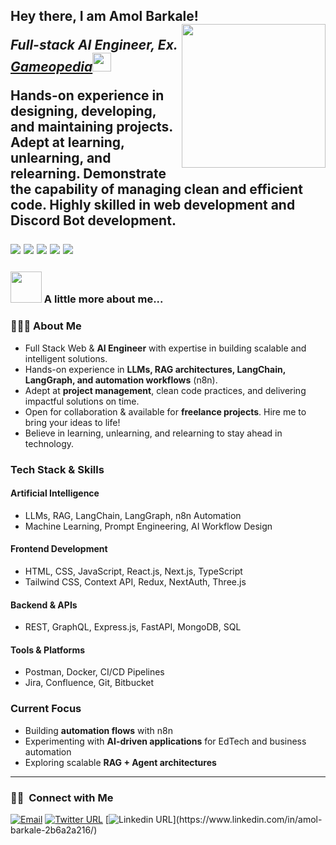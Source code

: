 <h2>Hey there, I am Amol Barkale! 
<!--  <img src="https://media.giphy.com/media/12oufCB0MyZ1Go/giphy.gif" width="50"></h2> -->
<img align='right' src="https://media.giphy.com/media/M9gbBd9nbDrOTu1Mqx/giphy.gif" width="230">
<p><em>Full-stack AI Engineer, Ex. <a href="https://www.gameopedia.com/">Gameopedia</a><img src="https://media.giphy.com/media/WUlplcMpOCEmTGBtBW/giphy.gif" width="30"> 
</em></p>





 Hands-on experience in designing, developing, and maintaining projects.
 Adept at learning, unlearning, and relearning. Demonstrate the capability of managing clean and efficient code.
 Highly skilled in web development and Discord Bot development.
 
<p>
<img src="https://img.shields.io/badge/JS-Javascript-red"/>
<img src="https://img.shields.io/badge/React-React-blue"/>
<img src="https://img.shields.io/badge/Next-Next-green"/>
<img src="https://img.shields.io/badge/express-Express-blueviolet"/>
<img src="https://img.shields.io/badge/Mongodb-mongodb-brightgreen"/>
</p>


### <img src="https://media.giphy.com/media/VgCDAzcKvsR6OM0uWg/giphy.gif" width="50"> A little more about me...  

### 👨🏻‍💻 About Me  
- Full Stack Web & **AI Engineer** with expertise in building scalable and intelligent solutions.  
- Hands-on experience in **LLMs, RAG architectures, LangChain, LangGraph, and automation workflows** (n8n).  
- Adept at **project management**, clean code practices, and delivering impactful solutions on time.  
- Open for collaboration & available for **freelance projects**. Hire me to bring your ideas to life!  
- Believe in learning, unlearning, and relearning to stay ahead in technology.

### Tech Stack & Skills  

#### Artificial Intelligence  
- LLMs, RAG, LangChain, LangGraph, n8n Automation  
- Machine Learning, Prompt Engineering, AI Workflow Design  

#### Frontend Development  
- HTML, CSS, JavaScript, React.js, Next.js, TypeScript  
- Tailwind CSS, Context API, Redux, NextAuth, Three.js  

#### Backend & APIs  
- REST, GraphQL, Express.js, FastAPI, MongoDB, SQL

#### Tools & Platforms  
- Postman, Docker, CI/CD Pipelines  
- Jira, Confluence, Git, Bitbucket

### Current Focus  
- Building **automation flows** with n8n  
- Experimenting with **AI-driven applications** for EdTech and business automation  
- Exploring scalable **RAG + Agent architectures**

---
 
<h3> 🤝🏻 &nbsp;Connect with Me </h3>

<a href="mailto:barkaleamol@gmail.com"><img alt="Email" src="https://img.shields.io/badge/Email-barkaleamol@gmail.com-blue?style=flat-square&logo=gmail"></a>
[![Twitter URL](https://img.shields.io/twitter/url/https/twitter.com/bukotsunikki.svg?style=social&label=connect%20%40barkale_amol)]([https://twitter.com/barkale_amol](https://x.com/amolsbarkale))
[![Linkedin URL](https://img.shields.io/badge/-Linkedin-blue?style=flat-square&logo=Linkedin&logoColor=white&link=[https://www.linkedin.com/in/amol-barkale-2b6a2a216/](https://www.linkedin.com/in/amol-barkale/))](https://www.linkedin.com/in/amol-barkale-2b6a2a216/)
